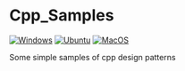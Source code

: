 # Cpp_Samples
[![Windows](https://github.com/YuanweiZHANG/Cpp_Samples/actions/workflows/windows.yml/badge.svg)](https://github.com/YuanweiZHANG/Cpp_Samples/actions/workflows/windows.yml)
[![Ubuntu](https://github.com/YuanweiZHANG/Cpp_Samples/actions/workflows/ubuntu.yml/badge.svg)](https://github.com/YuanweiZHANG/Cpp_Samples/actions/workflows/ubuntu.yml)
[![MacOS](https://github.com/YuanweiZHANG/Cpp_Samples/actions/workflows/macos.yml/badge.svg?branch=main)](https://github.com/YuanweiZHANG/Cpp_Samples/actions/workflows/macos.yml)

Some simple samples of cpp design patterns
